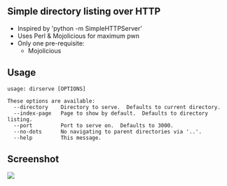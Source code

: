 ## Simple directory listing over HTTP

- Inspired by 'python -m SimpleHTTPServer'
- Uses Perl & Mojolicious for maximum pwn
- Only one pre-requisite:
  - Mojolicious

## Usage

	usage: dirserve [OPTIONS]
	
	These options are available:
	  --directory    Directory to serve.  Defaults to current directory.
	  --index-page   Page to show by default.  Defaults to directory listing.
	  --port         Port to serve on.  Defaults to 3000.
	  --no-dots      No navigating to parent directories via '..'.
	  --help         This message.

## Screenshot
<img src="https://github.com/tempire/app-dirserve/raw/master/screenshot.png" />
